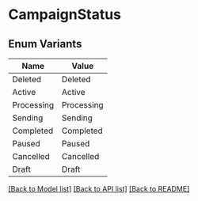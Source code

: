 # CampaignStatus

## Enum Variants

| Name | Value |
|---- | -----|
| Deleted | Deleted |
| Active | Active |
| Processing | Processing |
| Sending | Sending |
| Completed | Completed |
| Paused | Paused |
| Cancelled | Cancelled |
| Draft | Draft |


[[Back to Model list]](../README.md#documentation-for-models) [[Back to API list]](../README.md#documentation-for-api-endpoints) [[Back to README]](../README.md)


